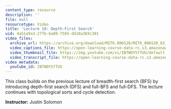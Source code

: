 ```yaml
---
content_type: resource
description: ''
file: null
resourcetype: Video
title: 'Lecture 10: Depth-First Search'
uid: 4a51a9a3-277b-ba08-7565-dd18a369c381
video_files:
  archive_url: https://archive.org/download/MIT6.006S20/MIT6_006S20_03_10_Lecture_10_300k.mp4
  video_captions_file: https://open-learning-course-data-rc.s3.amazonaws.com/6-006-introduction-to-algorithms-spring-2020/8c17de3f613658b2b19081ee7fa8621b_IBfWDYSffUU.vtt
  video_thumbnail_file: https://img.youtube.com/vi/IBfWDYSffUU/default.jpg
  video_transcript_file: https://open-learning-course-data-rc.s3.amazonaws.com/6-006-introduction-to-algorithms-spring-2020/9d7ad800a887efa9dcbb1970eeabecdb_IBfWDYSffUU.pdf
video_metadata:
  youtube_id: IBfWDYSffUU
---
```


This class builds on the previous lecture of breadth-first search (BFS) by introducing depth-first search (DFS) and full-BFS and full-DFS. The lecture continues with topological sorts and cycle detection.

**Instructor:** Justin Solomon